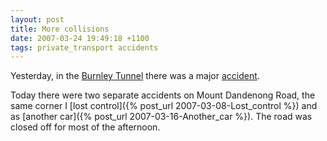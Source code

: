 ```yaml
---
layout: post
title: More collisions
date: 2007-03-24 19:49:18 +1100
tags: private_transport accidents
---
```


Yesterday, in the <a href="http://en.wikipedia.org/wiki/Burnley_Tunnel">Burnley Tunnel</a> there was a major <a href="http://www.news.com.au/story/0,23599,21438714-1243,00.html">accident</a>.

Today there were two separate accidents on Mount Dandenong Road, the same corner I [lost control]({% post_url 2007-03-08-Lost_control %}) and as [another car]({% post_url 2007-03-16-Another_car %}). The road was closed off for most of the afternoon.

